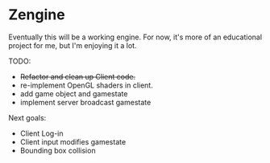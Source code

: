 Zengine
=======

Eventually this will be a working engine. For now, it's more of an educational project for me, but I'm enjoying it a lot.


TODO:

- ~~Refactor and clean up Client code.~~
- re-implement OpenGL shaders in client.
- add game object and gamestate
- implement server broadcast gamestate


Next goals:
- Client Log-in
- Client input modifies gamestate
- Bounding box collision

